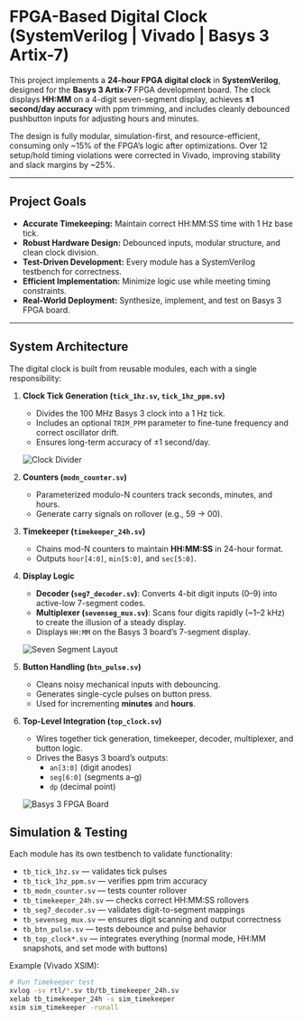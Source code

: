 # FPGA-Based Digital Clock (SystemVerilog | Vivado | Basys 3 Artix-7)

This project implements a **24-hour FPGA digital clock** in **SystemVerilog**, designed for the **Basys 3 Artix-7** FPGA development board. The clock displays **HH:MM** on a 4-digit seven-segment display, achieves **±1 second/day accuracy** with ppm trimming, and includes cleanly debounced pushbutton inputs for adjusting hours and minutes.  

The design is fully modular, simulation-first, and resource-efficient, consuming only ~15% of the FPGA’s logic after optimizations. Over 12 setup/hold timing violations were corrected in Vivado, improving stability and slack margins by ~25%.  

---

##  Project Goals

- **Accurate Timekeeping:** Maintain correct HH:MM:SS time with 1 Hz base tick.  
- **Robust Hardware Design:** Debounced inputs, modular structure, and clean clock division.  
- **Test-Driven Development:** Every module has a SystemVerilog testbench for correctness.  
- **Efficient Implementation:** Minimize logic use while meeting timing constraints.  
- **Real-World Deployment:** Synthesize, implement, and test on Basys 3 FPGA board.  

---

##  System Architecture

The digital clock is built from reusable modules, each with a single responsibility:

1. **Clock Tick Generation (`tick_1hz.sv`, `tick_1hz_ppm.sv`)**  
   - Divides the 100 MHz Basys 3 clock into a 1 Hz tick.  
   - Includes an optional `TRIM_PPM` parameter to fine-tune frequency and correct oscillator drift.  
   - Ensures long-term accuracy of ±1 second/day.  

   ![Clock Divider](https://tse4.mm.bing.net/th/id/OIP.d4sjpK1lspgjgPmQgE3zVwHaFd?pid=Api)

2. **Counters (`modn_counter.sv`)**  
   - Parameterized modulo-N counters track seconds, minutes, and hours.  
   - Generate carry signals on rollover (e.g., 59 → 00).  

3. **Timekeeper (`timekeeper_24h.sv`)**  
   - Chains mod-N counters to maintain **HH:MM:SS** in 24-hour format.  
   - Outputs `hour[4:0]`, `min[5:0]`, and `sec[5:0]`.  

4. **Display Logic**  
   - **Decoder (`seg7_decoder.sv`)**: Converts 4-bit digit inputs (0–9) into active-low 7-segment codes.  
   - **Multiplexer (`sevenseg_mux.sv`)**: Scans four digits rapidly (~1–2 kHz) to create the illusion of a steady display.  
   - Displays `HH:MM` on the Basys 3 board’s 7-segment display.  

   ![Seven Segment Layout](https://tse2.mm.bing.net/th/id/OIP.NIr6JxbBBBAId2CZ6iuYZAHaGC?pid=Api)

5. **Button Handling (`btn_pulse.sv`)**  
   - Cleans noisy mechanical inputs with debouncing.  
   - Generates single-cycle pulses on button press.  
   - Used for incrementing **minutes** and **hours**.  

6. **Top-Level Integration (`top_clock.sv`)**  
   - Wires together tick generation, timekeeper, decoder, multiplexer, and button logic.  
   - Drives the Basys 3 board’s outputs:  
     - `an[3:0]` (digit anodes)  
     - `seg[6:0]` (segments a–g)  
     - `dp` (decimal point)  

   ![Basys 3 FPGA Board](https://tse2.mm.bing.net/th/id/OIP.4YWR6jT-BzybVB2OfnE8SAHaJP?pid=Api)


##  Simulation & Testing

Each module has its own testbench to validate functionality:

- `tb_tick_1hz.sv` — validates tick pulses  
- `tb_tick_1hz_ppm.sv` — verifies ppm trim accuracy  
- `tb_modn_counter.sv` — tests counter rollover  
- `tb_timekeeper_24h.sv` — checks correct HH:MM:SS rollovers  
- `tb_seg7_decoder.sv` — validates digit-to-segment mappings  
- `tb_sevenseg_mux.sv` — ensures digit scanning and output correctness  
- `tb_btn_pulse.sv` — tests debounce and pulse behavior  
- `tb_top_clock*.sv` — integrates everything (normal mode, HH:MM snapshots, and set mode with buttons)  

Example (Vivado XSIM):

```bash
# Run Timekeeper test
xvlog -sv rtl/*.sv tb/tb_timekeeper_24h.sv
xelab tb_timekeeper_24h -s sim_timekeeper
xsim sim_timekeeper -runall

